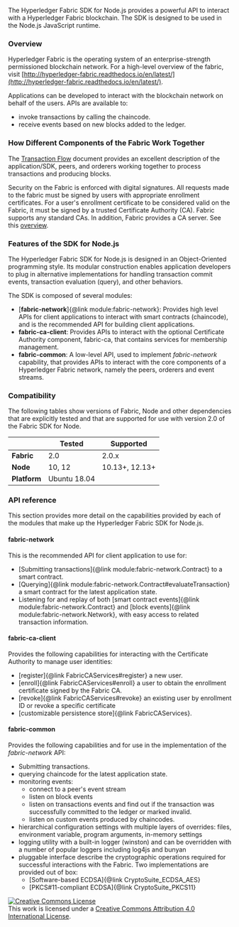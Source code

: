 
The Hyperledger Fabric SDK for Node.js provides a powerful API to interact with a Hyperledger Fabric blockchain. The SDK is designed to be used in the Node.js JavaScript runtime.


### Overview

Hyperledger Fabric is the operating system of an enterprise-strength permissioned blockchain network. For a high-level overview of the fabric, visit [http://hyperledger-fabric.readthedocs.io/en/latest/](http://hyperledger-fabric.readthedocs.io/en/latest/).

Applications can be developed to interact with the blockchain network on behalf of the users. APIs are available to:
* invoke transactions by calling the chaincode.
* receive events based on new blocks added to the ledger.


### How Different Components of the Fabric Work Together

The [Transaction Flow](http://hyperledger-fabric.readthedocs.io/en/latest/txflow.html) document provides an excellent description of the application/SDK, peers, and orderers working together to process transactions and producing blocks.

Security on the Fabric is enforced with digital signatures. All requests made to the fabric must be signed by users with appropriate enrollment certificates. For a user's enrollment certificate to be considered valid on the Fabric, it must be signed by a trusted Certificate Authority (CA). Fabric supports any standard CAs. In addition, Fabric provides a CA server. See this [overview](http://hyperledger-fabric-ca.readthedocs.io/en/latest/users-guide.html#overview).


### Features of the SDK for Node.js

The Hyperledger Fabric SDK for Node.js is designed in an Object-Oriented programming style. Its modular construction enables application developers to plug in alternative implementations for handling transaction commit events, transaction evaluation (query), and other behaviors.

The SDK is composed of several modules:
* [**fabric-network**]{@link module:fabric-network}: Provides high level APIs for client applications to interact with smart contracts (chaincode), and is the recommended API for building client applications.
* **fabric-ca-client**: Provides APIs to interact with the optional Certificate Authority component, fabric-ca, that contains services for membership management.
* **fabric-common**: A low-level API, used to implement _fabric-network_ capability, that provides APIs to interact with the core components of a Hyperledger Fabric network, namely the peers, orderers and event streams.


### Compatibility

The following tables show versions of Fabric, Node and other dependencies that are explicitly tested and that are supported for use with version 2.0 of the Fabric SDK for Node.

|     | Tested | Supported |
| --- | ------ | --------- |
| **Fabric** | 2.0 | 2.0.x |
| **Node** | 10, 12 | 10.13+, 12.13+ |
| **Platform** | Ubuntu 18.04 | |


### API reference

This section provides more detail on the capabilities provided by each of the modules that make up the Hyperledger Fabric SDK for Node.js.

#### fabric-network

This is the recommended API for client application to use for:
  * [Submitting transactions]{@link module:fabric-network.Contract} to a smart contract.
  * [Querying]{@link module:fabric-network.Contract#evaluateTransaction} a smart contract for the latest application state.
  * Listening for and replay of both [smart contract events]{@link module:fabric-network.Contract} and [block events]{@link module:fabric-network.Network}, with easy access to related transaction information.

 #### fabric-ca-client

Provides the following capabilities for interacting with the Certificate Authority to manage user identities:
  * [register]{@link FabricCAServices#register} a new user.
  * [enroll]{@link FabricCAServices#enroll} a user to obtain the enrollment certificate signed by the Fabric CA.
  * [revoke]{@link FabricCAServices#revoke} an existing user by enrollment ID or revoke a specific certificate
  * [customizable persistence store]{@link FabricCAServices}.

 #### fabric-common

 Provides the following capabilities and for use in the implementation of the _fabric-network_ API:
  * Submitting transactions.
  * querying chaincode for the latest application state.
  * monitoring events:
    * connect to a peer's event stream
    * listen on block events
    * listen on transactions events and find out if the transaction was successfully committed to the ledger or marked invalid.
    * listen on custom events produced by chaincodes.
  * hierarchical configuration settings with multiple layers of overrides: files, environment variable, program arguments, in-memory settings
  * logging utility with a built-in logger (winston) and can be overridden with a number of popular loggers including log4js and bunyan
  * pluggable interface describe the cryptographic operations required for successful interactions with the Fabric. Two implementations are provided out of box:
    * [Software-based ECDSA]{@link CryptoSuite_ECDSA_AES}
    * [PKCS#11-compliant ECDSA]{@link CryptoSuite_PKCS11}


<a rel="license" href="http://creativecommons.org/licenses/by/4.0/"><img alt="Creative Commons License" style="border-width:0" src="https://i.creativecommons.org/l/by/4.0/88x31.png" /></a><br />This work is licensed under a <a rel="license" href="http://creativecommons.org/licenses/by/4.0/">Creative Commons Attribution 4.0 International License</a>.
